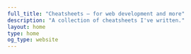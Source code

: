 ```yaml
---
full_title: "Cheatsheets — for web development and more"
description: "A collection of cheatsheets I've written."
layout: home
type: home
og_type: website
---
```

